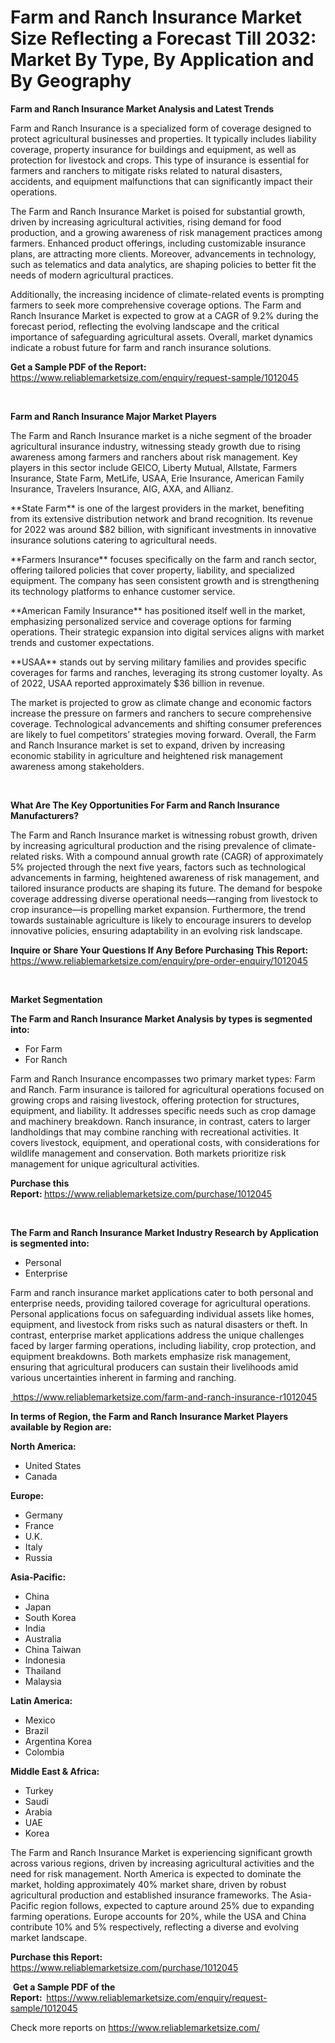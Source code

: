 <p><h1>Farm and Ranch Insurance Market Size Reflecting a Forecast Till 2032: Market By Type, By Application and By Geography</h1></p><p><strong>Farm and Ranch Insurance Market Analysis and Latest Trends</strong></p>
<p><p>Farm and Ranch Insurance is a specialized form of coverage designed to protect agricultural businesses and properties. It typically includes liability coverage, property insurance for buildings and equipment, as well as protection for livestock and crops. This type of insurance is essential for farmers and ranchers to mitigate risks related to natural disasters, accidents, and equipment malfunctions that can significantly impact their operations.</p><p>The Farm and Ranch Insurance Market is poised for substantial growth, driven by increasing agricultural activities, rising demand for food production, and a growing awareness of risk management practices among farmers. Enhanced product offerings, including customizable insurance plans, are attracting more clients. Moreover, advancements in technology, such as telematics and data analytics, are shaping policies to better fit the needs of modern agricultural practices.</p><p>Additionally, the increasing incidence of climate-related events is prompting farmers to seek more comprehensive coverage options. The Farm and Ranch Insurance Market is expected to grow at a CAGR of 9.2% during the forecast period, reflecting the evolving landscape and the critical importance of safeguarding agricultural assets. Overall, market dynamics indicate a robust future for farm and ranch insurance solutions.</p></p>
<p><strong>Get a Sample PDF of the Report:&nbsp;</strong> <a href="https://www.reliablemarketsize.com/enquiry/request-sample/1012045?utm_campaign=2755&utm_medium=2&utm_source=Github&utm_content=ia&utm_term=06032025&utm_id=farm-and-ranch-insurance">https://www.reliablemarketsize.com/enquiry/request-sample/1012045</a></p>
<p>&nbsp;</p>
<p><strong>Farm and Ranch Insurance Major Market Players</strong></p>
<p><p>The Farm and Ranch Insurance market is a niche segment of the broader agricultural insurance industry, witnessing steady growth due to rising awareness among farmers and ranchers about risk management. Key players in this sector include GEICO, Liberty Mutual, Allstate, Farmers Insurance, State Farm, MetLife, USAA, Erie Insurance, American Family Insurance, Travelers Insurance, AIG, AXA, and Allianz.</p><p>**State Farm** is one of the largest providers in the market, benefiting from its extensive distribution network and brand recognition. Its revenue for 2022 was around $82 billion, with significant investments in innovative insurance solutions catering to agricultural needs. </p><p>**Farmers Insurance** focuses specifically on the farm and ranch sector, offering tailored policies that cover property, liability, and specialized equipment. The company has seen consistent growth and is strengthening its technology platforms to enhance customer service.</p><p>**American Family Insurance** has positioned itself well in the market, emphasizing personalized service and coverage options for farming operations. Their strategic expansion into digital services aligns with market trends and customer expectations.</p><p>**USAA** stands out by serving military families and provides specific coverages for farms and ranches, leveraging its strong customer loyalty. As of 2022, USAA reported approximately $36 billion in revenue.</p><p>The market is projected to grow as climate change and economic factors increase the pressure on farmers and ranchers to secure comprehensive coverage. Technological advancements and shifting consumer preferences are likely to fuel competitors’ strategies moving forward. Overall, the Farm and Ranch Insurance market is set to expand, driven by increasing economic stability in agriculture and heightened risk management awareness among stakeholders.</p></p>
<p>&nbsp;</p>
<p><strong>What Are The Key Opportunities For Farm and Ranch Insurance Manufacturers?</strong></p>
<p><p>The Farm and Ranch Insurance market is witnessing robust growth, driven by increasing agricultural production and the rising prevalence of climate-related risks. With a compound annual growth rate (CAGR) of approximately 5% projected through the next five years, factors such as technological advancements in farming, heightened awareness of risk management, and tailored insurance products are shaping its future. The demand for bespoke coverage addressing diverse operational needs—ranging from livestock to crop insurance—is propelling market expansion. Furthermore, the trend towards sustainable agriculture is likely to encourage insurers to develop innovative policies, ensuring adaptability in an evolving risk landscape.</p></p>
<p><strong>Inquire or Share Your Questions If Any Before Purchasing This Report:</strong> <a href="https://www.reliablemarketsize.com/enquiry/pre-order-enquiry/1012045?utm_campaign=2755&utm_medium=2&utm_source=Github&utm_content=ia&utm_term=06032025&utm_id=farm-and-ranch-insurance">https://www.reliablemarketsize.com/enquiry/pre-order-enquiry/1012045</a></p>
<p>&nbsp;</p>
<p><strong>Market Segmentation</strong></p>
<p><strong>The Farm and Ranch Insurance Market Analysis by types is segmented into:</strong></p>
<p><ul><li>For Farm</li><li>For Ranch</li></ul></p>
<p><p>Farm and Ranch Insurance encompasses two primary market types: Farm and Ranch. Farm insurance is tailored for agricultural operations focused on growing crops and raising livestock, offering protection for structures, equipment, and liability. It addresses specific needs such as crop damage and machinery breakdown. Ranch insurance, in contrast, caters to larger landholdings that may combine ranching with recreational activities. It covers livestock, equipment, and operational costs, with considerations for wildlife management and conservation. Both markets prioritize risk management for unique agricultural activities.</p></p>
<p><strong>Purchase this Report:&nbsp;</strong><a href="https://www.reliablemarketsize.com/purchase/1012045?utm_campaign=2755&utm_medium=2&utm_source=Github&utm_content=ia&utm_term=06032025&utm_id=farm-and-ranch-insurance">https://www.reliablemarketsize.com/purchase/1012045</a></p>
<p>&nbsp;</p>
<p><strong>The Farm and Ranch Insurance Market Industry Research by Application is segmented into:</strong></p>
<p><ul><li>Personal</li><li>Enterprise</li></ul></p>
<p><p>Farm and ranch insurance market applications cater to both personal and enterprise needs, providing tailored coverage for agricultural operations. Personal applications focus on safeguarding individual assets like homes, equipment, and livestock from risks such as natural disasters or theft. In contrast, enterprise market applications address the unique challenges faced by larger farming operations, including liability, crop protection, and equipment breakdowns. Both markets emphasize risk management, ensuring that agricultural producers can sustain their livelihoods amid various uncertainties inherent in farming and ranching.</p></p>
<p><a href="https://www.reliablemarketsize.com/farm-and-ranch-insurance-r1012045?utm_campaign=2755&utm_medium=2&utm_source=Github&utm_content=ia&utm_term=06032025&utm_id=farm-and-ranch-insurance">&nbsp;https://www.reliablemarketsize.com/farm-and-ranch-insurance-r1012045</a></p>
<p><strong>In terms of Region, the Farm and Ranch Insurance Market Players available by Region are:</strong></p>
<p>
    <p> <strong> North America: </strong>
        <ul>
            <li>United States</li>
            <li>Canada</li>
        </ul>
        </p> 
    <p> <strong> Europe: </strong>
        <ul>
            <li>Germany</li>
            <li>France</li>
            <li>U.K.</li>
            <li>Italy</li>
            <li>Russia</li>
        </ul>
        </p> 
    <p> <strong> Asia-Pacific: </strong>
        <ul>
            <li>China</li>
            <li>Japan</li>
            <li>South Korea</li>
            <li>India</li>
            <li>Australia</li>
            <li>China Taiwan</li>
            <li>Indonesia</li>
            <li>Thailand</li>
            <li>Malaysia</li>
        </ul>
        </p> 
    <p> <strong> Latin America: </strong>
        <ul>
            <li>Mexico</li>
            <li>Brazil</li>
            <li>Argentina Korea</li>
            <li>Colombia</li>
        </ul>
        </p> 
    <p> <strong> Middle East & Africa: </strong>
        <ul>
            <li>Turkey</li>
            <li>Saudi</li>
            <li>Arabia</li>
            <li>UAE</li>
            <li>Korea</li>
        </ul>
    </p>
    </p>
<p><p>The Farm and Ranch Insurance Market is experiencing significant growth across various regions, driven by increasing agricultural activities and the need for risk management. North America is expected to dominate the market, holding approximately 40% market share, driven by robust agricultural production and established insurance frameworks. The Asia-Pacific region follows, expected to capture around 25% due to expanding farming operations. Europe accounts for 20%, while the USA and China contribute 10% and 5% respectively, reflecting a diverse and evolving market landscape.</p></p>
<p><strong>Purchase this Report: </strong><a href="https://www.reliablemarketsize.com/purchase/1012045?utm_campaign=2755&utm_medium=2&utm_source=Github&utm_content=ia&utm_term=06032025&utm_id=farm-and-ranch-insurance">https://www.reliablemarketsize.com/purchase/1012045</a></p>
<p>&nbsp;<strong>Get a Sample PDF of the Report:&nbsp;&nbsp;</strong><a href="https://www.reliablemarketsize.com/enquiry/request-sample/1012045?utm_campaign=2755&utm_medium=2&utm_source=Github&utm_content=ia&utm_term=06032025&utm_id=farm-and-ranch-insurance">https://www.reliablemarketsize.com/enquiry/request-sample/1012045</a></p>
<p><strong></strong></p>
<p>Check more reports on <a href="https://www.reliablemarketsize.com/?utm_campaign=2755&utm_medium=2&utm_source=Github&utm_content=ia&utm_term=06032025&utm_id=farm-and-ranch-insurance">https://www.reliablemarketsize.com/</a></p>